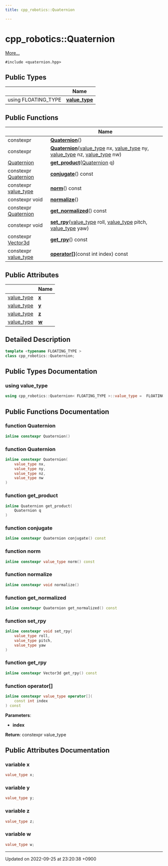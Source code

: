```yaml
---
title: cpp_robotics::Quaternion

---
```


# cpp_robotics::Quaternion



 [More...](#detailed-description)


`#include <quaternion.hpp>`

## Public Types

|                | Name           |
| -------------- | -------------- |
| using FLOATING_TYPE | **[value_type](/cpp_robotics/doxybook/Classes/structcpp__robotics_1_1Quaternion/#using-value-type)**  |

## Public Functions

|                | Name           |
| -------------- | -------------- |
| constexpr | **[Quaternion](/cpp_robotics/doxybook/Classes/structcpp__robotics_1_1Quaternion/#function-quaternion)**() |
| constexpr | **[Quaternion](/cpp_robotics/doxybook/Classes/structcpp__robotics_1_1Quaternion/#function-quaternion)**([value_type](/cpp_robotics/doxybook/Classes/structcpp__robotics_1_1Quaternion/#using-value-type) nx, [value_type](/cpp_robotics/doxybook/Classes/structcpp__robotics_1_1Quaternion/#using-value-type) ny, [value_type](/cpp_robotics/doxybook/Classes/structcpp__robotics_1_1Quaternion/#using-value-type) nz, [value_type](/cpp_robotics/doxybook/Classes/structcpp__robotics_1_1Quaternion/#using-value-type) nw) |
| [Quaternion](/cpp_robotics/doxybook/Classes/structcpp__robotics_1_1Quaternion/) | **[get_product](/cpp_robotics/doxybook/Classes/structcpp__robotics_1_1Quaternion/#function-get-product)**([Quaternion](/cpp_robotics/doxybook/Classes/structcpp__robotics_1_1Quaternion/) q) |
| constexpr [Quaternion](/cpp_robotics/doxybook/Classes/structcpp__robotics_1_1Quaternion/) | **[conjugate](/cpp_robotics/doxybook/Classes/structcpp__robotics_1_1Quaternion/#function-conjugate)**() const |
| constexpr [value_type](/cpp_robotics/doxybook/Classes/structcpp__robotics_1_1Quaternion/#using-value-type) | **[norm](/cpp_robotics/doxybook/Classes/structcpp__robotics_1_1Quaternion/#function-norm)**() const |
| constexpr void | **[normalize](/cpp_robotics/doxybook/Classes/structcpp__robotics_1_1Quaternion/#function-normalize)**() |
| constexpr [Quaternion](/cpp_robotics/doxybook/Classes/structcpp__robotics_1_1Quaternion/) | **[get_normalized](/cpp_robotics/doxybook/Classes/structcpp__robotics_1_1Quaternion/#function-get-normalized)**() const |
| constexpr void | **[set_rpy](/cpp_robotics/doxybook/Classes/structcpp__robotics_1_1Quaternion/#function-set-rpy)**([value_type](/cpp_robotics/doxybook/Classes/structcpp__robotics_1_1Quaternion/#using-value-type) roll, [value_type](/cpp_robotics/doxybook/Classes/structcpp__robotics_1_1Quaternion/#using-value-type) pitch, [value_type](/cpp_robotics/doxybook/Classes/structcpp__robotics_1_1Quaternion/#using-value-type) yaw) |
| constexpr [Vector3d](/cpp_robotics/doxybook/Namespaces/namespacecpp__robotics/#using-vector3d) | **[get_rpy](/cpp_robotics/doxybook/Classes/structcpp__robotics_1_1Quaternion/#function-get-rpy)**() const |
| constexpr [value_type](/cpp_robotics/doxybook/Classes/structcpp__robotics_1_1Quaternion/#using-value-type) | **[operator[]](/cpp_robotics/doxybook/Classes/structcpp__robotics_1_1Quaternion/#function-operator[])**(const int index) const |

## Public Attributes

|                | Name           |
| -------------- | -------------- |
| [value_type](/cpp_robotics/doxybook/Classes/structcpp__robotics_1_1Quaternion/#using-value-type) | **[x](/cpp_robotics/doxybook/Classes/structcpp__robotics_1_1Quaternion/#variable-x)**  |
| [value_type](/cpp_robotics/doxybook/Classes/structcpp__robotics_1_1Quaternion/#using-value-type) | **[y](/cpp_robotics/doxybook/Classes/structcpp__robotics_1_1Quaternion/#variable-y)**  |
| [value_type](/cpp_robotics/doxybook/Classes/structcpp__robotics_1_1Quaternion/#using-value-type) | **[z](/cpp_robotics/doxybook/Classes/structcpp__robotics_1_1Quaternion/#variable-z)**  |
| [value_type](/cpp_robotics/doxybook/Classes/structcpp__robotics_1_1Quaternion/#using-value-type) | **[w](/cpp_robotics/doxybook/Classes/structcpp__robotics_1_1Quaternion/#variable-w)**  |

## Detailed Description

```cpp
template <typename FLOATING_TYPE >
class cpp_robotics::Quaternion;
```

## Public Types Documentation

### using value_type

```cpp
using cpp_robotics::Quaternion< FLOATING_TYPE >::value_type =  FLOATING_TYPE;
```


## Public Functions Documentation

### function Quaternion

```cpp
inline constexpr Quaternion()
```


### function Quaternion

```cpp
inline constexpr Quaternion(
    value_type nx,
    value_type ny,
    value_type nz,
    value_type nw
)
```


### function get_product

```cpp
inline Quaternion get_product(
    Quaternion q
)
```


### function conjugate

```cpp
inline constexpr Quaternion conjugate() const
```


### function norm

```cpp
inline constexpr value_type norm() const
```


### function normalize

```cpp
inline constexpr void normalize()
```


### function get_normalized

```cpp
inline constexpr Quaternion get_normalized() const
```


### function set_rpy

```cpp
inline constexpr void set_rpy(
    value_type roll,
    value_type pitch,
    value_type yaw
)
```


### function get_rpy

```cpp
inline constexpr Vector3d get_rpy() const
```


### function operator[]

```cpp
inline constexpr value_type operator[](
    const int index
) const
```


**Parameters**: 

  * **index** 


**Return**: constexpr value_type 

## Public Attributes Documentation

### variable x

```cpp
value_type x;
```


### variable y

```cpp
value_type y;
```


### variable z

```cpp
value_type z;
```


### variable w

```cpp
value_type w;
```


-------------------------------

Updated on 2022-09-25 at 23:20:38 +0900
